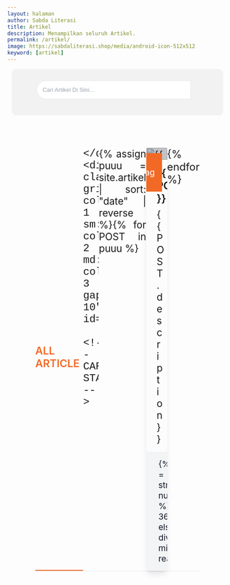 ```yaml
---
layout: halaman
author: Sabda Literasi
title: Artikel
description: Menampilkan seluruh Artikel.
permalink: /artikel/
image: https://sabdaliterasi.shop/media/android-icon-512x512
keyword: [artikel]
---
```

<style>.search-area{background:#f2f2f2;padding:10px;border:1px solid #f3f3f3;margin:10px;text-align:center;border-radius:10px}.codehim-ss-bar{padding:10px;box-sizing:border-box}.codehim-ss-bar input[type=text]{color:#444;caret-color:#000;font-size:10pt;width:80%;padding:13px;display:inline;background:#fff;border:1px solid #e6e6e6;outline:0;border-radius:30px 0 0 30px}.codehim-circle-search-button:hover{box-shadow:1px 2px 6px #444;color:#3ea055;background:#fff}.codehim-ss-bar input[type=text]:focus{background:#fff;box-shadow:1px 2px 8px #3ea055}.codehim-circle-search-button{display:inline-block;margin-left:-33px;border:0;outline:0;background:#052a49;color:#fff;width:50px;height:50px;cursor:pointer;transition:.3s;-webkit-transition:.3s;-moz-transition:.3s;font-size:14pt;border-radius:50%}.codehim-circle-search-button:before{content:"\e986";font-family:sugengidfont;font-weight:400}
.ARTIKEL p{font-size: 14px;font-size:1.4rem;}.ARTIKEL h2{font-size:17px;font-size:1.7rem}.ease-in-out,.transition{transition-timing-function:cubic-bezier(0.4,0,0.2,1)}@tailwind base;@tailwind components;@tailwind utilities;.ARTIKEL *,.ARTIKEL ::after,.ARTIKEL ::before{box-sizing:border-box;border:0 solid #e5e7eb}::after,::before{--tw-content:''}.ARTIKEL hr{height:0;color:inherit;border-top-width:1px}abbr:where([title]){-webkit-text-decoration:underline dotted;text-decoration:underline dotted}.ARTIKEL h1,.ARTIKEL h2,.ARTIKEL h3,.ARTIKEL h4,.ARTIKEL h5,.ARTIKEL h6{font-size:inherit;font-weight:inherit}.ARTIKEL a{color:inherit;text-decoration:inherit}.ARTIKEL b,.ARTIKEL strong{font-weight:bolder}.ARTIKEL code,.ARTIKEL kbd,.ARTIKEL pre,.ARTIKEL samp{font-family:ui-monospace,SFMono-Regular,Menlo,Monaco,Consolas,"Liberation Mono","Courier New",monospace;font-size:1em}.ARTIKEL small{font-size:80%}.ARTIKEL sub,.ARTIKEL sup{font-size:75%;line-height:0;position:relative;vertical-align:baseline}.ARTIKEL sub{bottom:-.25em}.ARTIKEL sup{top:-.5em}.ARTIKEL table{text-indent:0;border-color:inherit;border-collapse:collapse}.ARTIKEL button,.ARTIKEL input,.ARTIKEL optgroup,.ARTIKEL select,.ARTIKEL textarea{font-family:inherit;font-feature-settings:inherit;font-variation-settings:inherit;font-size:100%;font-weight:inherit;line-height:inherit;color:inherit;margin:0;padding:0}.ARTIKEL button,.ARTIKEL select{text-transform:none}[type=button],[type=reset],[type=submit],button{-webkit-appearance:button;background-color:transparent;background-image:none}:-moz-focusring{outline:auto}:-moz-ui-invalid{box-shadow:none}progress{vertical-align:baseline}::-webkit-inner-spin-button,::-webkit-outer-spin-button{height:auto}[type=search]{-webkit-appearance:textfield;outline-offset:-2px}::-webkit-search-decoration{-webkit-appearance:none}::-webkit-file-upload-button{-webkit-appearance:button;font:inherit}summary{display:list-item}.ARTIKEL blockquote,.ARTIKEL dd,.ARTIKEL dl,.ARTIKEL h1,.ARTIKEL h2,.ARTIKEL h3,.ARTIKEL h4,.ARTIKEL h5,.ARTIKEL h6,.ARTIKEL hr,.ARTIKEL p,.ARTIKEL pre,figure{margin:0}.ARTIKEL fieldset{margin:0;padding:0}.ARTIKEL legend,dialog{padding:0}.ARTIKEL menu,.ARTIKEL ol,.ARTIKEL ul{list-style:none;margin:0;padding:0}textarea{resize:vertical}input::placeholder,textarea::placeholder{opacity:1;color:#9ca3af}.ARTIKEL button,[role=button]{cursor:pointer}.ARTIKEL :disabled{cursor:default}.ARTIKEL audio,.ARTIKEL canvas,.ARTIKEL embed,.ARTIKEL iframe,.ARTIKEL img,.ARTIKEL object,.ARTIKEL svg,.ARTIKEL video{display:block;vertical-align:middle}.ARTIKEL img,.ARTIKEL video{max-width:100%;height:auto}[hidden]{display:none}*,::after,::before{--tw-border-spacing-x:0;--tw-border-spacing-y:0;--tw-translate-x:0;--tw-translate-y:0;--tw-rotate:0;--tw-skew-x:0;--tw-skew-y:0;--tw-scale-x:1;--tw-scale-y:1;--tw-pan-x: ;--tw-pan-y: ;--tw-pinch-zoom: ;--tw-scroll-snap-strictness:proximity;--tw-gradient-from-position: ;--tw-gradient-via-position: ;--tw-gradient-to-position: ;--tw-ordinal: ;--tw-slashed-zero: ;--tw-numeric-figure: ;--tw-numeric-spacing: ;--tw-numeric-fraction: ;--tw-ring-inset: ;--tw-ring-offset-width:0px;--tw-ring-offset-color:#fff;--tw-ring-color:rgb(59 130 246 / 0.5);--tw-ring-offset-shadow:0 0 #0000;--tw-ring-shadow:0 0 #0000;--tw-shadow:0 0 #0000;--tw-shadow-colored:0 0 #0000;--tw-blur: ;--tw-brightness: ;--tw-contrast: ;--tw-grayscale: ;--tw-hue-rotate: ;--tw-invert: ;--tw-saturate: ;--tw-sepia: ;--tw-drop-shadow: ;--tw-backdrop-blur: ;--tw-backdrop-brightness: ;--tw-backdrop-contrast: ;--tw-backdrop-grayscale: ;--tw-backdrop-hue-rotate: ;--tw-backdrop-invert: ;--tw-backdrop-opacity: ;--tw-backdrop-saturate: ;--tw-backdrop-sepia: }::backdrop{--tw-border-spacing-x:0;--tw-border-spacing-y:0;--tw-translate-x:0;--tw-translate-y:0;--tw-rotate:0;--tw-skew-x:0;--tw-skew-y:0;--tw-scale-x:1;--tw-scale-y:1;--tw-pan-x: ;--tw-pan-y: ;--tw-pinch-zoom: ;--tw-scroll-snap-strictness:proximity;--tw-gradient-from-position: ;--tw-gradient-via-position: ;--tw-gradient-to-position: ;--tw-ordinal: ;--tw-slashed-zero: ;--tw-numeric-figure: ;--tw-numeric-spacing: ;--tw-numeric-fraction: ;--tw-ring-inset: ;--tw-ring-offset-width:0px;--tw-ring-offset-color:#fff;--tw-ring-color:rgb(59 130 246 / 0.5);--tw-ring-offset-shadow:0 0 #0000;--tw-ring-shadow:0 0 #0000;--tw-shadow:0 0 #0000;--tw-shadow-colored:0 0 #0000;--tw-blur: ;--tw-brightness: ;--tw-contrast: ;--tw-grayscale: ;--tw-hue-rotate: ;--tw-invert: ;--tw-saturate: ;--tw-sepia: ;--tw-drop-shadow: ;--tw-backdrop-blur: ;--tw-backdrop-brightness: ;--tw-backdrop-contrast: ;--tw-backdrop-grayscale: ;--tw-backdrop-hue-rotate: ;--tw-backdrop-invert: ;--tw-backdrop-opacity: ;--tw-backdrop-saturate: ;--tw-backdrop-sepia: }.absolute{position:absolute}.relative{position:relative}.bottom-0{bottom:0}.left-0{left:0}.right-0{right:0}.top-0{top:0}.mx-auto{margin-left:auto;margin-right:auto}.mb-5{margin-bottom:1.25rem}.mb-2{margin-bottom:.5rem}.mb-auto{margin-bottom:auto}.ml-1{margin-left:.25rem}.mr-1{margin-right:.25rem}.mr-3{margin-right:.75rem}.mt-3{margin-top:.75rem}.inline-block{display:inline-block}.flex{display:flex}.grid{display:grid}.h-5{height:1.25rem}.h-6{height:1.5rem}.w-full{width:100%}.max-w-screen-xl{max-width:1280px}.grid-cols-1{grid-template-columns:repeat(1,minmax(0,1fr))}.flex-row{flex-direction:row}.flex-col{flex-direction:column}.items-center{align-items:center}.justify-between{justify-content:space-between}.gap-10{gap:2.5rem}.overflow-hidden{overflow:hidden}.rounded{border-radius:.25rem}.border-b{border-bottom-width:1px}.border-b-2{border-bottom-width:2px}.border-indigo-600{--tw-border-opacity:1;border-color:rgb(242 105 38 / var(--tw-border-opacity))}.bg-gray-100{--tw-bg-opacity:1;background-color:rgb(243 244 246 / var(--tw-bg-opacity))}.bg-gray-900{--tw-bg-opacity:1;background-color:rgb(17 24 39 / var(--tw-bg-opacity))}.bg-indigo-600{--tw-bg-opacity:1;background-color:rgb(242 105 38 / var(--tw-bg-opacity))}.p-5{padding:1.25rem}.px-4{padding-left:1rem;padding-right:1rem}.px-6{padding-left:1.5rem;padding-right:1.5rem}.px-6 i{font-size:15px}.py-1{padding-top:.25rem;padding-bottom:.25rem}.py-2{padding-top:.5rem;padding-bottom:.5rem}.py-3{padding-top:.75rem;padding-bottom:.75rem}.font-semibold i{font-size:14px}.py-4{padding-top:1rem;padding-bottom:1rem}.pb-2{padding-bottom:.5rem}.pr-2{padding-right:.5rem}.text-sm{text-align:justify;font-size:1.5rem}.text-lg{font-size:1.125rem;line-height:1.75rem}.text-xs{font-size: 1.2rem}.font-medium{font-weight:600}.font-semibold{font-weight:600}.uppercase{text-transform:uppercase}.text-gray-900{--tw-text-opacity:1;color:rgb(17 24 39 / var(--tw-text-opacity))}.dark .p-5 a:hover,.hover\:text-indigo-600:hover,.text-indigo-600{--tw-text-opacity:1;color:rgb(242 105 38 / var(--tw-text-opacity))}.dark .p-5 a{color:#d9dfe5}.text-white{--tw-text-opacity:1;color:rgb(255 255 255 / var(--tw-text-opacity))}.opacity-25{opacity:.25}.shadow-lg{background:#f3f4f61f;border-radius:2%;--tw-shadow:0 10px 15px -3px rgb(0 0 0 / 0.1),0 4px 6px -4px rgb(0 0 0 / 0.1);--tw-shadow-colored:0 10px 15px -3px var(--tw-shadow-color),0 4px 6px -4px var(--tw-shadow-color);box-shadow:var(--tw-ring-offset-shadow,0 0 #0000),var(--tw-ring-shadow,0 0 #0000),var(--tw-shadow)}.transition{transition-property:color,background-color,border-color,text-decoration-color,fill,stroke,opacity,box-shadow,transform,filter,backdrop-filter,-webkit-text-decoration-color,-webkit-backdrop-filter;transition-duration:150ms}.duration-300{transition-duration:.3s}.duration-500{transition-duration:.5s}.hover\:bg-transparent:hover{background-color:transparent}.hover\:bg-white:hover{--tw-bg-opacity:1;background-color:rgb(255 255 255 / var(--tw-bg-opacity))}@media (min-width:640px){.sm\:grid-cols-2{grid-template-columns:repeat(2,minmax(0,1fr))}.sm\:p-10{padding:2.5rem}}@media (min-width:768px){.md\:grid-cols-3{grid-template-columns:repeat(3,minmax(0,1fr))}.md\:p-16{padding:4rem}}   
</style>


<div class='search-area'><div class='codehim-ss-bar'> <form id="CariProduk"><input onkeyup="cariproduk()" type='text' id="SerNOw" autocomplete="off" placeholder="Cari Artikel Di Sini..."/><button type="submit" class="codehim-circle-search-button" disabled> </button> </form> </div> </div>

<div class="ARTIKEL"><div class="max-w-screen-xl mx-auto p-5 sm:p-10 md:p-16">
    <div class="border-b mb-5 flex justify-between text-sm">
        <div class="text-indigo-600 flex items-center pb-2 pr-2 border-b-2 border-indigo-600 uppercase">
            <a href="{{ site.url }}/artikel/" class="font-semibold inline-block"><i class="fa fa-book"></i> <span id="hasilo">All Article</span></a>
        </div>
        
    </div>
    <div class="grid grid-cols-1 sm:grid-cols-2 md:grid-cols-3 gap-10" id="isi_produk">
      <!-- CARD START -->
{% assign puuu = site.artikel | sort: "date" | reverse %}{% for POST in puuu %}
<article data-search-term="{{ POST.tag }}{{ POST.title | replace: ' ','' | downcase }}{{ POST.description | replace: ' ','' | replace: '"','' | downcase }}" class="rounded searproduk overflow-hidden shadow-lg flex flex-col"><a href="{{ POST.url | prepend: site.url }}"></a><div class="relative"><a href="{{ POST.url | prepend: site.url }}"><img height="269" src="data:," width="480" class="lazyload w-full" data-src="{{ POST.image }}?resize=480%2C269&ssl=1" alt="{{ POST.title }}"><div class="hover:bg-transparent transition duration-300 absolute bottom-0 top-0 right-0 left-0 bg-gray-900 opacity-25"></div></a><a href="{{ POST.url | prepend: site.url }}"><div class="text-xs absolute top-0 right-0 bg-indigo-600 px-4 py-2 text-white mt-3 mr-3 hover:bg-white hover:text-indigo-600 transition duration-500 ease-in-out"> {{ POST.tag }} </div></a></div><div class="px-6 py-4 mb-auto">
  
  <h2><a href="{{ POST.url | prepend: site.url }}" class="font-medium inline-block hover:text-indigo-600 transition duration-500 ease-in-out inline-block mb-2">{{ POST.title }}</a></h2><p class="text-gray-500 text-sm"> {{ POST.description }} </p></div><div class="px-6 py-3 flex flex-row items-center justify-between bg-gray-100"><span href="{{ POST.url | prepend: site.url }}" class="py-1 text-xs font-regular text-gray-900 mr-1 flex flex-row items-center"><i class="fa fa-clock"></i><span class="ml-1">{% assign words = POST.content | strip_html | number_of_words %}{% if words < 360 %}1 min{% else %}{{ words | divided_by:180 }} mins{% endif %} read</span></span><span href="{{ POST.url | prepend: site.url }}" class="py-1 text-xs font-regular text-gray-900 mr-1 flex flex-row items-center"><i class="fa fa fa-comment-lines"></i><span class="ml-1 DisCount" data-URL="{{ POST.url | prepend: site.url }}">0 Komentar</span></span></div></article>
      {% endfor %}<!-- CARD END -->
    </div></div></div>
  
  
  
  
  
  <script>var url_wa="https://api.whatsapp.com/send/";function noproduk(){var e=document.getElementsByClassName("showw"),a=document.getElementById("hasilo");e.length>0?a.innerHTML="Total Artikel: "+e.length:a.innerHTML='Maaf Artikel yang Anda cari belum kami input.<br>HUBUNGI Admin UNTUK REQUEST Artikel<br><a href="'+url_wa+'?phone=6285186666836&amp;text=Halo%20min%20saya%20ingin%20memesan%20Artikel%2Cberikut%20datanya%3A%0A---%0AJudul%3A%0APenulis%3A%0APenerbit%3A%0A---%0Asaya%20berharap%20bisa%20segerah%20di%20upload%20di%20https%3A%2F%2Fsabdaliteari.shop" style="border: 2px solid; display: block; margin: 7px; padding: 2px; font-weight: 600;">KLIK DISINI</a>'}function cariproduk(){var e=document.getElementById("SerNOw").value.toLowerCase();document.getElementById("isi_produk");for(var a=document.querySelectorAll("article.searproduk"),t=0;t<a.length;t++)a[t].getAttribute("data-search-term").toLowerCase().indexOf(e.split(" ").join(""))>-1?(a[t].classList.remove("hidden"),a[t].classList.add("showw")):(a[t].classList.add("hidden"),a[t].classList.remove("showw")),noproduk()}function PARams(){var e=function e(a=null){if(null===a)return null;for(var t,i=[],r=window.location.href.slice(window.location.href.indexOf("?")+1).split("&"),l=0;l<r.length;l++)t=r[l].split("="),i.push(t[0]),i[t[0]]=t[1];return i[a]}("Artikel"),a=e.toLowerCase().replace("#","").split("%20").join("");console.log(a),document.getElementById("isi_produk");for(var t=document.querySelectorAll("article.searproduk"),i=0;i<t.length;i++){t[i].getAttribute("data-search-term").toLowerCase().indexOf(a.split(" ").join(""))>-1?(t[i].classList.remove("hidden"),t[i].classList.add("showw")):(t[i].classList.add("hidden"),t[i].classList.remove("showw"));var r=document.getElementsByClassName("showw"),l=document.getElementById("hasilo");r.length>0?l.innerHTML="Hasil dari:  <i>"+e.toUpperCase().replace("#","").split("%20").join(" ")+"</i><br/> Total Artikel: "+r.length:l.innerHTML="Maaf Artikel yang Anda cari (<i>"+e.toUpperCase().replace("#","").split("%20").join(" ")+'</i>) belum kami input.<br>HUBUNGI Admin UNTUK REQUEST Artikel<br><a href="'+url_wa+'?phone=6285186666836&amp;text=Halo%20min%20saya%20ingin%20memesan%20Artikel%2Cberikut%20datanya%3A%0A---%0AJudul%3A%0APenulis%3A%0APenerbit%3A%0A---%0Asaya%20berharap%20bisa%20segerah%20di%20upload%20di%20https%3A%2F%2Fsabdaliteari.shop" style="border: 2px solid; display: block; margin: 7px; padding: 2px; font-weight: 600;">KLIK DISINI</a>',document.getElementById("ulng").style.display="flex"}}/Android|webOS|iPhone|iPad|iPod|BlackBerry|IEMobile|Opera Mini/i.test(navigator.userAgent)&&(url_wa="whatsapp://send/");
</script>


<!--<div id="ms-related-post"><div class="ms-related-title"><p id="hasilo">all Article</p></div>
    
    <ul class="ms-related-hasthumb" id="isi_produk">{% assign post = site.artikel | sort: "date" | reverse %}{% for p in post %}<li data-search-term="{{ p.tag }}{{ p.title | replace: ' ','' | downcase }}{{ p.description | replace: ' ','' | replace: '"','' | downcase }}" class="searproduk"><div class="msr-thumb-outer"><a title="{{ p.title }}" href="{{ p.url | prepend: site.url }}"><img alt="{{ p.title }}" class="msr-thumb lazyload" data-src="{{ p.image }}?resize=300%2C300&ssl=1" width="300" height="300" src="data:,"><div class="lazy-loading"></div></a></div><div class="msr-post-summary"><div class="harga-produk">{{ p.tag }}</div><div class="msr-post-title"><a title="{{ p.title }}" href="{{ p.url | prepend: site.url }}">{{ p.title }}</a></div></div></li>{% endfor %}</ul>
    </div>
    
    
    <script>var url_wa="https://api.whatsapp.com/send/";function noproduk(){var e=document.getElementsByClassName("showw"),a=document.getElementById("hasilo");e.length>0?a.innerHTML="Total Artikel: "+e.length:a.innerHTML='Maaf Artikel yang Anda cari belum kami input.<br>HUBUNGI Admin UNTUK REQUEST Artikel<br><a href="'+url_wa+'?phone=6285186666836&amp;text=Halo%20min%20saya%20ingin%20memesan%20Artikel%2Cberikut%20datanya%3A%0A---%0AJudul%3A%0APenulis%3A%0APenerbit%3A%0A---%0Asaya%20berharap%20bisa%20segerah%20di%20upload%20di%20https%3A%2F%2Fsabdaliteari.shop" style="border: 2px solid; display: block; margin: 7px; padding: 2px; font-weight: 600;">KLIK DISINI</a>'}function cariproduk(){var e=document.getElementById("SerNOw").value.toLowerCase();document.getElementById("isi_produk");for(var a=document.querySelectorAll("#ms-related-post .ms-related-hasthumb li.searproduk"),t=0;t<a.length;t++)a[t].getAttribute("data-search-term").toLowerCase().indexOf(e.split(" ").join(""))>-1?(a[t].classList.remove("hidden"),a[t].classList.add("showw")):(a[t].classList.add("hidden"),a[t].classList.remove("showw")),noproduk()}function PARams(){var e=function e(a=null){if(null===a)return null;for(var t,i=[],r=window.location.href.slice(window.location.href.indexOf("?")+1).split("&"),l=0;l<r.length;l++)t=r[l].split("="),i.push(t[0]),i[t[0]]=t[1];return i[a]}("Artikel"),a=e.toLowerCase().replace("#","").split("%20").join("");console.log(a),document.getElementById("isi_produk");for(var t=document.querySelectorAll("#ms-related-post .ms-related-hasthumb li.searproduk"),i=0;i<t.length;i++){t[i].getAttribute("data-search-term").toLowerCase().indexOf(a.split(" ").join(""))>-1?(t[i].classList.remove("hidden"),t[i].classList.add("showw")):(t[i].classList.add("hidden"),t[i].classList.remove("showw"));var r=document.getElementsByClassName("showw"),l=document.getElementById("hasilo");r.length>0?l.innerHTML="Hasil dari:  <i>"+e.toUpperCase().replace("#","").split("%20").join(" ")+"</i><br/> Total Artikel: "+r.length:l.innerHTML="Maaf Artikel yang Anda cari (<i>"+e.toUpperCase().replace("#","").split("%20").join(" ")+'</i>) belum kami input.<br>HUBUNGI Admin UNTUK REQUEST Artikel<br><a href="'+url_wa+'?phone=6285186666836&amp;text=Halo%20min%20saya%20ingin%20memesan%20Artikel%2Cberikut%20datanya%3A%0A---%0AJudul%3A%0APenulis%3A%0APenerbit%3A%0A---%0Asaya%20berharap%20bisa%20segerah%20di%20upload%20di%20https%3A%2F%2Fsabdaliteari.shop" style="border: 2px solid; display: block; margin: 7px; padding: 2px; font-weight: 600;">KLIK DISINI</a>',document.getElementById("ulng").style.display="flex"}}/Android|webOS|iPhone|iPad|iPod|BlackBerry|IEMobile|Opera Mini/i.test(navigator.userAgent)&&(url_wa="whatsapp://send/");
</script>
-->
